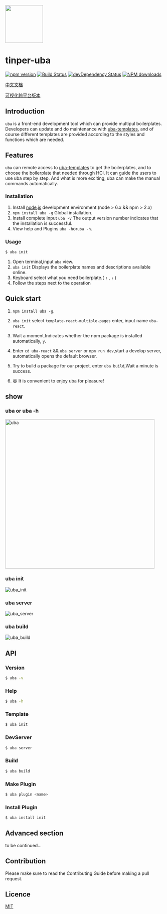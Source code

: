 <img src="http://tinper.org/assets/images/uba.png" width="120" />

# tinper-uba



[![npm version](https://img.shields.io/npm/v/uba.svg)](https://www.npmjs.com/package/uba)
[![Build Status](https://img.shields.io/travis/iuap-design/tinper-uba/master.svg)](https://travis-ci.org/iuap-design/tinper-uba)
[![devDependency Status](https://img.shields.io/david/dev/iuap-design/tinper-uba.svg)](https://david-dm.org/iuap-design/tinper-uba#info=devDependencies)
[![NPM downloads](http://img.shields.io/npm/dm/uba.svg?style=flat)](https://npmjs.org/package/uba)

[中文文档](https://github.com/iuap-design/tinper-uba/blob/master/README_zh-CN.md)

[可视化跨平台版本](https://github.com/tinper-uba/uba-gui)

## Introduction
`uba` is a front-end development tool which can provide multipul boilerplates. Developers can update and do maintenance with [uba-templates](https://github.com/uba-templates), and of course different templates are provided according to the styles and functions which are needed.

## Features
`uba` can remote access to [uba-templates](https://github.com/uba-templates) to get the boilerplates, and to choose the boilerplate that needed through HCI. It can guide the users to use uba step by step. And what is more exciting, uba can make the manual commands automatically.


### Installation
1. Install [node.js](http://nodejs.org/) development environment.(node > 6.x && npm > 2.x)
2. `npm install uba -g` Global installation.
3. Install complete input `uba -v` The output version number indicates that the installation is successful.
4. View help and Plugins `uba -h`or`uba -h`.


### Usage


```sh
$ uba init
```
1. Open terminal,input `uba` view.
2. `uba init` Displays the boilerplate names and descriptions available online.
3. Keyboard select what you need  boilerplate.( `↑` , `↓` )
4. Follow the steps next to the operation

## Quick start

1. `npm install uba -g`.

2. `uba init` select `template-react-multiple-pages` enter, input name `uba-react`.

3. Wait a moment.Indicates whether the npm package is installed automatically, `y`.

4. Enter `cd uba-react` && `uba server` or `npm run dev`,start a develop server, automatically opens the default browser.

5. Try to build a package for our project. enter `uba build`,Wait a minute is success.

6. 😆 It is convenient to enjoy uba for pleasure!

## show

### uba or uba -h
<img width="476" alt="uba" src="https://user-images.githubusercontent.com/12147318/27854369-27241b56-6199-11e7-9176-95609a7069a8.png">

### uba init
![uba_init](https://cloud.githubusercontent.com/assets/12147318/23543379/e74ec512-002c-11e7-9e39-74b3b5975638.gif)

### uba server
![uba_server](https://user-images.githubusercontent.com/12147318/27854525-b1196122-6199-11e7-9bcd-b6f14b886615.gif)

### uba build
![uba_build](https://user-images.githubusercontent.com/12147318/27854191-5d87f5ce-6198-11e7-861d-879a8e40e726.gif)


## API

### Version
```sh
$ uba -v
```

### Help
```sh
$ uba -h
```

### Template
```sh
$ uba init
```

### DevServer
```sh
$ uba server
```

### Build
```sh
$ uba build
```

### Make Plugin
```sh
$ uba plugin <name>
```
### Install Plugin
```sh
$ uba install init
```


## Advanced section

to be continued...

## Contribution
Please make sure to read the Contributing Guide before making a pull request.

## Licence
[MIT](https://github.com/iuap-design/tinper-uba/blob/master/LICENSE)
